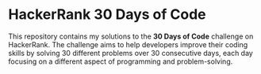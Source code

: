# HackerRank 30 Days of Code

This repository contains my solutions to the **30 Days of Code** challenge on HackerRank. 
The challenge aims to help developers improve their coding skills by solving 30 different problems over 30 consecutive days, each day focusing on a different aspect of programming and problem-solving.
